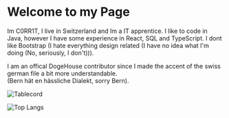 # Welcome to my Page
Im C0RR1T, I live in Switzerland and Im a IT apprentice. I like to code in Java, however I have some experience in React, SQL and TypeScript. I dont like Bootstrap (I hate everything design related (I have no idea what I'm doing (No, seriously, I don't))).

I am an offical DogeHouse contributor since I made the accent of the swiss german file a bit more understandable.  
(Bern hät en hässliche Dialekt, sorry Bern).


![Tablecord](https://namespace.media/img/images/2021/04/07/msedge_VH2SEuB6dC.png)

![Top Langs](https://github-readme-stats.vercel.app/api/top-langs/?username=C0RR1T&theme=tokyonight&langs_count=10)
